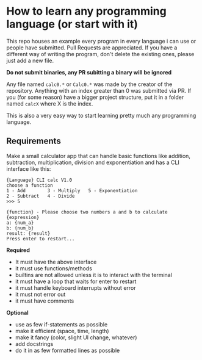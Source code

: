 # How to learn any programming language (or start with it)
This repo houses an example every program in every language i can use or people have submitted. Pull Requests are appreciated. 
If you have a different way of writing the program, don't delete the existing ones, please just add a new file. 

**Do not submit binaries, any PR subitting a binary will be ignored**

Any file named `calc0.*` or `Calc0.*` was made by the creator of the repository. Anything with an index greater than 0 was submitted via PR.
If you (for some reason) have a bigger project structure, put it in a folder named `calcX` where X is the index.

This is also a very easy way to start learning pretty much any programming language.

## Requirements
Make a small calculator app that can handle basic functions like addition, subtraction, multiplication, division and exponentiation and has a CLI interface like this:

```none
{Language} CLI calc V1.0
choose a function
1 - Add        3 - Multiply   5 - Exponentiation
2 - Subtract   4 - Divide
>>> 5

{function} - Please choose two numbers a and b to calculate {expression}
a: {num_a}
b: {num_b}
result: {result}
Press enter to restart...
```

**Required**
- It must have the above interface
- it must use functions/methods
- builtins are not allowed unless it is to interact with the terminal
- it must have a loop that waits for enter to restart
- it must handle keyboard interrupts without error
- it must not error out 
- it must have comments

**Optional**
- use as few if-statements as possible
- make it efficient (space, time, length)
- make it fancy (color, slight UI change, whatever)
- add docstrings
- do it in as few formatted lines as possible
